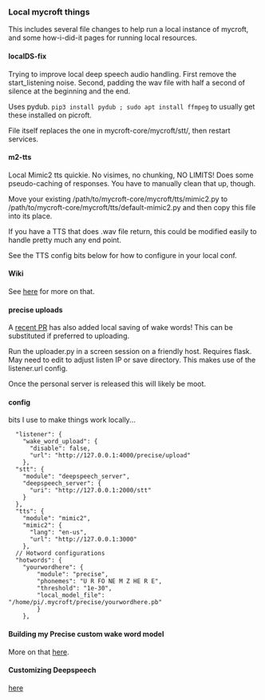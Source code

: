 ### Local mycroft things

This includes several file changes to help run a local instance of mycroft, and some how-i-did-it pages for running local resources.

#### localDS-fix

Trying to improve local deep speech audio handling. First remove the start_listening noise.  Second, padding the wav file with half a second of silence at the beginning and the end.

Uses pydub. ```pip3 install pydub ; sudo apt install ffmpeg``` to usually get these installed on picroft.

File itself replaces the one in mycroft-core/mycroft/stt/, then restart services. 

#### m2-tts
Local Mimic2 tts quickie.  No visimes, no chunking, NO LIMITS!  Does some pseudo-caching of responses.  You have to manually clean that up, though.

Move your existing /path/to/mycroft-core/mycroft/tts/mimic2.py to /path/to/mycroft-core/mycroft/tts/default-mimic2.py and then copy this file into its place.

If you have a TTS that does .wav file return, this could be modified easily to handle pretty much any end point.

See the TTS config bits below for how to configure in your local conf.

#### Wiki

See [here](Wiki.md) for more on that.

#### precise uploads

A [recent PR](https://github.com/MycroftAI/mycroft-core/pull/2141) has also added local saving of wake words! This can be substituted if preferred to uploading.  

Run the uploader.py in a screen session on a friendly host. Requires flask. May need to edit to adjust listen IP or save directory.  This makes use of the listener.url config.

Once the personal server is released this will likely be moot.

#### config

bits I use to make things work locally...
```
  "listener": {
    "wake_word_upload": {
      "disable": false,
      "url": "http://127.0.0.1:4000/precise/upload"
    },
  "stt": {
    "module": "deepspeech_server",
    "deepspeech_server": {
      "uri": "http://127.0.0.1:2000/stt"
    }
  },
  "tts": {
    "module": "mimic2",
    "mimic2": {
      "lang": "en-us",
      "url": "http://127.0.0.1:3000"
    },
  // Hotword configurations
  "hotwords": {
    "yourwordhere": {
        "module": "precise",
        "phonemes": "U R FO NE M Z HE R E",
        "threshold": "1e-30",
        "local_model_file": "/home/pi/.mycroft/precise/yourwordhere.pb"
        }
    },
```

#### Building my Precise custom wake word model

More on that [here](precise/Precise.md).

#### Customizing Deepspeech

[here](DScustommodel.md)
